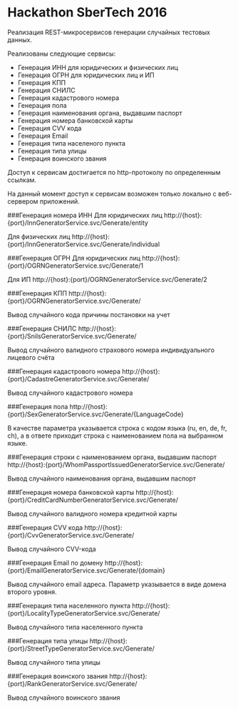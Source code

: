 # Hackathon SberTech 2016
Реализация REST-микросервисов генерации случайных тестовых данных.

Реализованы следующие сервисы:
* Генерация ИНН для юридических и физических лиц
* Генерация ОГРН для юридических лиц и ИП
* Генерация КПП
* Генерация СНИЛС
* Генерация кадастрового номера
* Генерация пола
* Генерация наименования органа, выдавшим паспорт
* Генерация номера банковской карты
* Генерация CVV кода
* Генерация Email
* Генерация типа населеного пункта
* Генерация типа улицы
* Генерация воинского звания

Доступ к сервисам достигается по http-протоколу по определенным ссылкам.

На данный момент доступ к сервисам возможен только локально с веб-сервером приложений.

###Генерация номера ИНН
Для юридических лиц http://{host}:{port}/InnGeneratorService.svc/Generate/entity

Для физических лиц http://{host}:{port}/InnGeneratorService.svc/Generate/individual

###Генерация ОГРН
Для юридических лиц http://{host}:{port}/OGRNGeneratorService.svc/Generate/1

Для ИП http://{host}:{port}/OGRNGeneratorService.svc/Generate/2

###Генерация КПП
http://{host}:{port}/OGRNGeneratorService.svc/Generate/

Вывод случайного кода причины постановки на учет

###Генерация СНИЛС
http://{host}:{port}/SnilsGeneratorService.svc/Generate/

Вывод случайного валидного страхового номера индивидуального лицевого счёта

###Генерация кадастрового номера
http://{host}:{port}/CadastreGeneratorService.svc/Generate/

Вывод случайного кадастрового номера

###Генерация пола
http://{host}:{port}/SexGeneratorService.svc/Generate/{LanguageCode}

В качестве параметра указывается строка с кодом языка (ru, en, de, fr, ch), а в ответе приходит строка
с наименованием пола на выбранном языке.

###Генерация строки с наименованием органа, выдавшим паспорт
http://{host}:{port}/WhomPassportIssuedGeneratorService.svc/Generate/

Вывод случайного наименования органа, выдавшим паспорт

###Генерация номера банковской карты
http://{host}:{port}/CreditCardNumberGeneratorService.svc/Generate/

Вывод случайного валидного номера кредитной карты

###Генерация CVV кода
http://{host}:{port}/CvvGeneratorService.svc/Generate/

Вывод случайного CVV-кода

###Генерация Email по домену
http://{host}:{port}/EmailGeneratorService.svc/Generate/{domain}

Вывод случайного email адреса. Параметр указывается в виде домена второго уровня.

###Генерация типа населенного пункта
http://{host}:{port}/LocalityTypeGeneratorService.svc/Generate/

Вывод случайного типа населенного пункта

###Генерация типа улицы
http://{host}:{port}/StreetTypeGeneratorService.svc/Generate/

Вывод случайного типа улицы

###Генерация воинского звания
http://{host}:{port}/RankGeneratorService.svc/Generate/

Вывод случайного воинского звания








